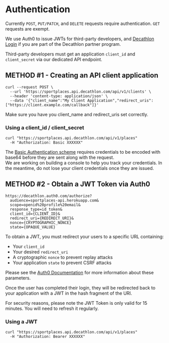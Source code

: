 # Authentication

Currently `POST`, `PUT/PATCH`, and `DELETE` requests require authentication.
`GET` requests are exempt.

We use Auth0 to issue JWTs for third-party developers, and <a href="https://developers.decathlon.com/products" target="_blank">Decathlon Login</a> if you are part of the Decathlon partner program.

Third-party developers must get an application `client_id` and `client_secret` via our dedicated API endpoint. 

## METHOD #1 - Creating an API client application

```shell
curl --request POST \
  --url 'https://sportplaces.api.decathlon.com/api/v1/clients' \
  --header 'content-type: application/json' \
  --data '{"client_name":"My Client Application","redirect_uris": ["https://client.example.com/callback"]}'
```

Make sure you have you client_name and redirect_uris set correctly.

### Using a client_id / client_secret

```shell
curl "https://sportplaces.api.decathlon.com/api/v1/places"
  -H "Authorization: Basic XXXXXX"
```

<aside class="warning">
	The <a href="https://developer.mozilla.org/en-US/docs/Web/HTTP/Authentication#Basic_authentication_scheme" target="_blank">Basic Authentication scheme</a> requires credentials to be encoded with base64 before they are sent along with the request.
</aside>

<aside class="warning">
  We are working on building a console to help you track your credentials. In the meantime, do not lose your client credentials once they are issued.
</aside>

## METHOD #2 - Obtain a JWT Token via Auth0

```
https://decathlon.auth0.com/authorize?
  audience=sportplaces-api.herokuapp.com&
  scope=openid%20profile%20email&
  response_type=id_token&
  client_id={CLIENT_ID}&
  redirect_uri={REDIRECT_URI}&
  nonce={CRYPTOGRAPHIC_NONCE}
  state={OPAQUE_VALUE}
```

To obtain a JWT, you must redirect your users to a specific URL containing:

* Your `client_id`
* Your desired `redirect_uri`
* A cryptographic `nonce` to prevent replay attacks
* Your application `state` to prevent CSRF attacks

Please see the 
<a href="https://auth0.com/docs/api-auth/dynamic-client-registration#configure-your-client" target="_blank">Auth0 Documentation</a>
for more information about these parameters.

Once the user has completed their login, they will be redirected back to your application with a JWT in the hash
fragment of the URI.

<aside class="warning">
For security reasons, please note the JWT Token is only valid for 15 minutes. You will need to refresh it regularly. 
</aside>

### Using a JWT

```shell
curl "https://sportplaces.api.decathlon.com/api/v1/places"
  -H "Authorization: Bearer XXXXXX"
```
